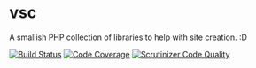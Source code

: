 vsc
===

A smallish PHP collection of libraries to help with site creation. :D

[![Build Status](https://travis-ci.org/mariusor/vsc.svg?branch=master)](https://travis-ci.org/mariusor/vsc)
[![Code Coverage](https://scrutinizer-ci.com/g/mariusor/vsc/badges/coverage.png?b=master)](https://scrutinizer-ci.com/g/mariusor/vsc/?branch=master)
[![Scrutinizer Code Quality](https://scrutinizer-ci.com/g/mariusor/vsc/badges/quality-score.png?b=master)](https://scrutinizer-ci.com/g/mariusor/vsc/?branch=master)
